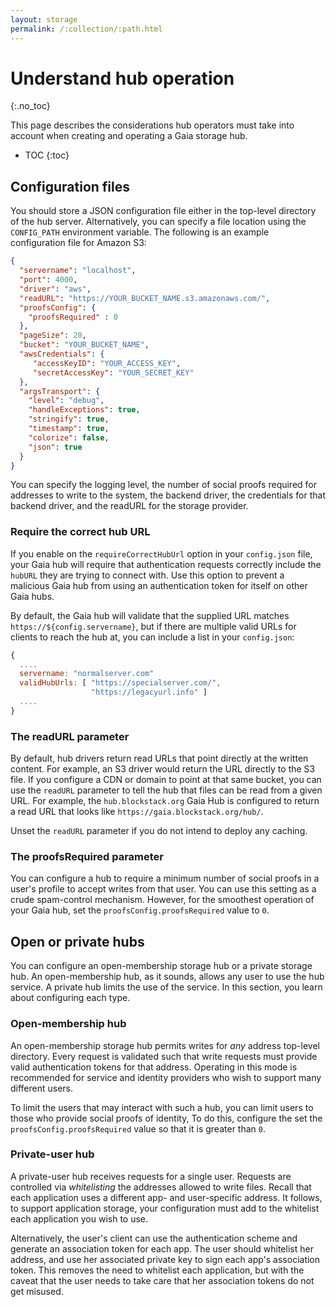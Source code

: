 ```yaml
---
layout: storage
permalink: /:collection/:path.html
---
```

# Understand hub operation
{:.no_toc}

This page describes the considerations hub operators must take into account when creating and operating a Gaia storage hub.

* TOC
{:toc}


## Configuration files

You should store a JSON configuration file either in the top-level directory of
the hub server. Alternatively, you can specify a file location using the
`CONFIG_PATH` environment variable.  The following is an example configuration file for Amazon S3:

```json
{
  "servername": "localhost",
  "port": 4000,
  "driver": "aws",
  "readURL": "https://YOUR_BUCKET_NAME.s3.amazonaws.com/",
  "proofsConfig": {
    "proofsRequired" : 0
  },
  "pageSize": 20,
  "bucket": "YOUR_BUCKET_NAME",
  "awsCredentials": {
     "accessKeyID": "YOUR_ACCESS_KEY",
     "secretAccessKey": "YOUR_SECRET_KEY"
  },
  "argsTransport": {
    "level": "debug",
    "handleExceptions": true,
    "stringify": true,
    "timestamp": true,
    "colorize": false,
    "json": true
  }
}
```

You can specify the logging level, the number of social proofs required
for addresses to write to the system, the backend driver, the credentials
for that backend driver, and the readURL for the storage provider.

### Require the correct hub URL

If you enable on the `requireCorrectHubUrl` option in your `config.json`
file, your Gaia hub will require that authentication requests
correctly include the `hubURL` they are trying to connect with. Use this option to prevent a malicious Gaia hub from using an authentication
token for itself on other Gaia hubs.

By default, the Gaia hub will validate that the supplied URL matches
`https://${config.servername}`, but if there are multiple valid URLs
for clients to reach the hub at, you can include a list in your `config.json`:

```javascript
{
  ....
  servername: "normalserver.com"
  validHubUrls: [ "https://specialserver.com/",
                  "https://legacyurl.info" ]
  ....
}
```

### The readURL parameter

By default, hub drivers return read URLs that point directly at the written content. For example, an S3 driver would return the URL directly to the S3 file. If you configure a CDN or domain to point at that same bucket, you can use the `readURL` parameter to tell the hub that files can be read from a given URL. For example, the `hub.blockstack.org` Gaia Hub is configured to return a read URL that looks like `https://gaia.blockstack.org/hub/`.

Unset the `readURL` parameter if you do not intend to deploy any caching.

### The proofsRequired parameter

You can configure a hub to require a minimum number of social proofs in a user's profile to accept writes from that user. You can use this setting as a crude spam-control mechanism. However, for the smoothest operation of your Gaia hub, set the `proofsConfig.proofsRequired` value to `0`.


## Open or private hubs

You can configure an open-membership storage hub or a private storage hub. An open-membership hub, as it sounds, allows any user to use the hub service. A private hub limits the use of the service. In this section, you learn about configuring each type.

### Open-membership hub

An open-membership storage hub permits writes for _any_ address top-level
directory. Every request is validated such that write requests must provide
valid authentication tokens for that address. Operating in this mode is
recommended for service and identity providers who wish to support many
different users.

To limit the users that may interact with such a hub, you can limit users to
those who provide social proofs of identity, To do this, configure the
set the `proofsConfig.proofsRequired` value so that it is greater than `0`.

### Private-user hub

A private-user hub receives requests for a single user. Requests are controlled
via _whitelisting_ the addresses allowed to write files. Recall that each application uses a different app- and user-specific address. It follows, to
support application storage, your configuration must add to the whitelist each application you wish to use.

Alternatively, the user's client can use the authentication scheme and generate
an association token for each app.  The user should whitelist her address, and
use her associated private key to sign each app's association token.  This
removes the need to whitelist each application, but with the caveat that the
user needs to take care that her association tokens do not get misused.
